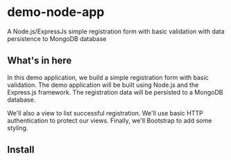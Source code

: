 # demo-node-app

A Node.js/ExpressJs simple registration form with basic validation with data persistence to MongoDB database

## What's in here

In this demo application, we build a simple registration form with basic validation. The demo application will be built using Node.js and the Express.js framework. The registration data will be persisted to a MongoDB database.

We'll also a view to list successful registration. We'll use basic HTTP authentication to protect our views. Finally, we'll Bootstrap to add some styling.

## Install
